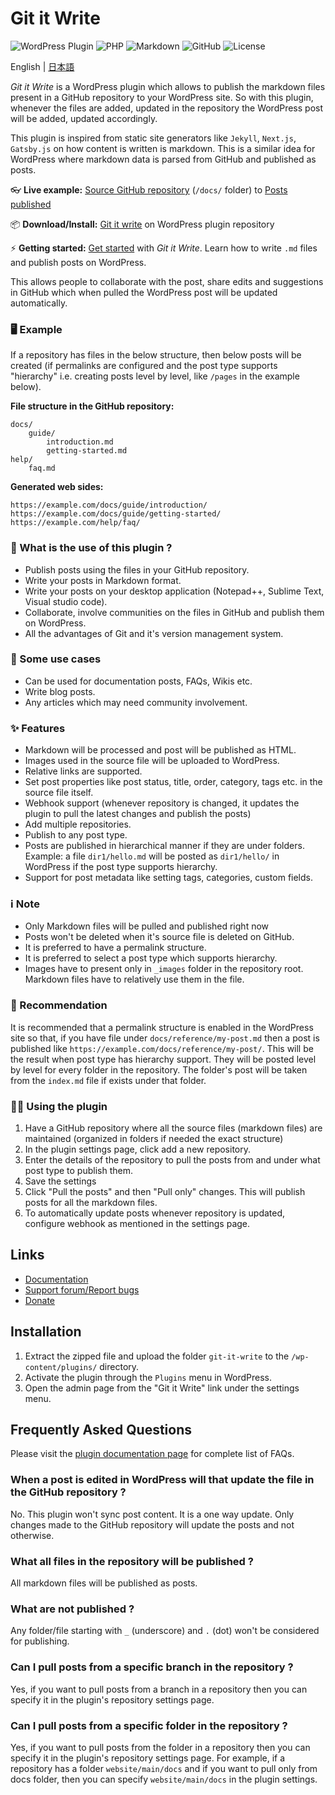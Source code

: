 # Git it Write

![WordPress Plugin](https://img.shields.io/badge/WordPress-Plugin-21759B?style=flat-square&logo=wordpress&logoColor=white)
![PHP](https://img.shields.io/badge/PHP-777BB4?style=flat-square&logo=php&logoColor=white)
![Markdown](https://img.shields.io/badge/Markdown-000000?style=flat-square&logo=markdown&logoColor=white)
![GitHub](https://img.shields.io/badge/GitHub-Integration-181717?style=flat-square&logo=github&logoColor=white)
![License](https://img.shields.io/badge/License-GPL%20v2-blue?style=flat-square)

English | [日本語](README.ja.md)

_Git it Write_ is a WordPress plugin which allows to publish the markdown files present in a GitHub repository to
your WordPress site. So with this plugin, whenever the files are added, updated in the repository the WordPress post will be added, updated accordingly.

This plugin is inspired from static site generators like `Jekyll`, `Next.js`, `Gatsby.js` on how content is written is markdown. This is a similar idea for WordPress where markdown data is parsed from GitHub and published as posts.

👓 **Live example:** [Source GitHub repository](https://github.com/vaakash/aakash-web) (`/docs/` folder) to [Posts published](https://www.aakashweb.com/docs/)

📦 **Download/Install:** [Git it write](https://wordpress.org/plugins/git-it-write/) on WordPress plugin repository

⚡ **Getting started:** [Get started](https://www.aakashweb.com/docs/git-it-write/getting-started/) with _Git it Write_. Learn how to write `.md` files and publish posts on WordPress.

This allows people to collaborate with the post, share edits and suggestions in GitHub which when pulled the WordPress post will be updated automatically.

### 🖥️ Example

If a repository has files in the below structure, then below posts will be created (if permalinks are configured and 
the post type supports "hierarchy" i.e. creating posts level by level, like `/pages` in the example below).

**File structure in the GitHub repository:**

    docs/
        guide/
            introduction.md
            getting-started.md
    help/
        faq.md

 **Generated web sides:**

    https://example.com/docs/guide/introduction/
    https://example.com/docs/guide/getting-started/
    https://example.com/help/faq/

### 🎲 What is the use of this plugin ?

* Publish posts using the files in your GitHub repository.
* Write your posts in Markdown format.
* Write your posts on your desktop application (Notepad++, Sublime Text, Visual studio code).
* Collaborate, involve communities on the files in GitHub and publish them on WordPress.
* All the advantages of Git and it's version management system.

### 🚀 Some use cases

* Can be used for documentation posts, FAQs, Wikis etc.
* Write blog posts.
* Any articles which may need community involvement.

### ✨ Features

* Markdown will be processed and post will be published as HTML.
* Images used in the source file will be uploaded to WordPress.
* Relative links are supported.
* Set post properties like post status, title, order, category, tags etc. in the source file itself.
* Webhook support (whenever repository is changed, it updates the plugin to pull the latest changes and publish the posts)
* Add multiple repositories.
* Publish to any post type.
* Posts are published in hierarchical manner if they are under folders. Example: a file `dir1/hello.md` will be posted as `dir1/hello/` in WordPress if the post type supports hierarchy.
* Support for post metadata like setting tags, categories, custom fields.

### ℹ Note

* Only Markdown files will be pulled and published right now
* Posts won't be deleted when it's source file is deleted on GitHub.
* It is preferred to have a permalink structure.
* It is preferred to select a post type which supports hierarchy.
* Images have to present only in `_images` folder in the repository root. Markdown files have to relatively use them in the file.

### 🥗 Recommendation

It is recommended that a permalink structure is enabled in the WordPress site so that, if you have file under `docs/reference/my-post.md` then a post is published like `https://example.com/docs/reference/my-post/`. This will be the result when post type has hierarchy support. They will be posted level by level for every folder in the repository. The folder's post will be taken from the `index.md` file if exists under that folder.

### 🏃‍♂️ Using the plugin

1. Have a GitHub repository where all the source files (markdown files) are maintained (organized in folders if needed the exact structure)
2. In the plugin settings page, click add a new repository.
3. Enter the details of the repository to pull the posts from and under what post type to publish them.
4. Save the settings
5. Click "Pull the posts" and then "Pull only" changes. This will publish posts for all the markdown files.
6. To automatically update posts whenever repository is updated, configure webhook as mentioned in the settings page.

## Links

* [Documentation](https://www.aakashweb.com/docs/git-it-write/)
* [Support forum/Report bugs](https://www.aakashweb.com/forum/)
* [Donate](https://www.paypal.me/vaakash/)

## Installation

1. Extract the zipped file and upload the folder `git-it-write` to the `/wp-content/plugins/` directory.
2. Activate the plugin through the `Plugins` menu in WordPress.
3. Open the admin page from the "Git it Write" link under the settings menu.

## Frequently Asked Questions

Please visit the [plugin documentation page](https://www.aakashweb.com/docs/git-it-write/faq/) for complete list of FAQs.

### When a post is edited in WordPress will that update the file in the GitHub repository ?

No. This plugin won't sync post content. It is a one way update. Only changes made to the GitHub repository will update the posts and not otherwise.

### What all files in the repository will be published ?

All markdown files will be published as posts.

### What are not published ?

Any folder/file starting with `_` (underscore) and `.` (dot) won't be considered for publishing.

### Can I pull posts from a specific branch in the repository ?

Yes, if you want to pull posts from a branch in a repository then you can specify it in the plugin's repository settings page.

### Can I pull posts from a specific folder in the repository ?

Yes, if you want to pull posts from the folder in a repository then you can specify it in the plugin's repository settings page. For example, if a repository has a folder `website/main/docs` and if you want to pull only from docs folder, then you can specify `website/main/docs` in the plugin settings.
